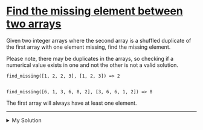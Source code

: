 # [Find the missing element between two arrays](https://www.codewars.com/kata/5a5915b8d39ec5aa18000030)

Given two integer arrays where the second array is a shuffled duplicate of the first array with one element missing,
find the missing element.

Please note, there may be duplicates in the arrays, so checking if a numerical value exists in one and not the other is
not a valid solution.

    find_missing([1, 2, 2, 3], [1, 2, 3]) => 2


    find_missing([6, 1, 3, 6, 8, 2], [3, 6, 6, 1, 2]) => 8

The first array will always have at least one element.

---

<details><summary>My Solution</summary>

```js
function findMissing(arr1, arr2) {
  const sorted1 = arr1.sort((a, b) => a - b)
  const sorted2 = arr2.sort((a, b) => a - b)
  for (let i = 0; i < sorted1.length; i++) {
    if (sorted1[i] !== sorted2[i]) return sorted1[i]
  }
}
```

</details>